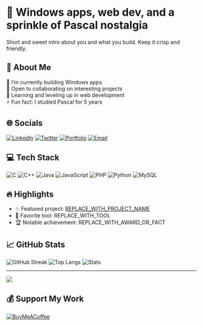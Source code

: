 # 🚀 Windows apps, web dev, and a sprinkle of Pascal nostalgia
Short and sweet intro about you and what you build. Keep it crisp and friendly.
<!-- Replace the line above with your one‑sentence tagline. Example: "Maker of delightful Windows utilities and full‑stack web apps." -->

## 💫 About Me
🔭 I’m currently building Windows apps<br>👯 Open to collaborating on interesting projects<br>🌱 Learning and leveling up in web development<br>⚡ Fun fact: I studied Pascal for 5 years

## 🌐 Socials
<!-- Replace the placeholders below with your actual links -->
[![LinkedIn](https://img.shields.io/badge/LinkedIn-%230077B5.svg?logo=linkedin&logoColor=white)](https://www.linkedin.com/in/REPLACE_WITH_LINKEDIN_USERNAME/) <!-- e.g., https://www.linkedin.com/in/hamzabenismail1/ -->
[![Twitter](https://img.shields.io/badge/Twitter-%231DA1F2.svg?logo=twitter&logoColor=white)](https://twitter.com/REPLACE_WITH_TWITTER_HANDLE)
[![Portfolio](https://img.shields.io/badge/Portfolio-%23000000.svg?logo=vercel&logoColor=white)](https://REPLACE_WITH_PORTFOLIO_URL)
[![Email](https://img.shields.io/badge/Email-D14836?logo=gmail&logoColor=white)](mailto:REPLACE_WITH_EMAIL)

## 💻 Tech Stack
![C](https://img.shields.io/badge/c-%2300599C.svg?style=for-the-badge&logo=c&logoColor=white) ![C++](https://img.shields.io/badge/c++-%2300599C.svg?style=for-the-badge&logo=c%2B%2B&logoColor=white) ![Java](https://img.shields.io/badge/java-%23ED8B00.svg?style=for-the-badge&logo=java&logoColor=white) ![JavaScript](https://img.shields.io/badge/javascript-%23323330.svg?style=for-the-badge&logo=javascript&logoColor=%23F7DF1E) ![PHP](https://img.shields.io/badge/php-%23777BB4.svg?style=for-the-badge&logo=php&logoColor=white) ![Python](https://img.shields.io/badge/python-3670A0?style=for-the-badge&logo=python&logoColor=ffdd54) ![MySQL](https://img.shields.io/badge/mysql-%2300f.svg?style=for-the-badge&logo=mysql&logoColor=white)
<!-- Add or remove badges to match your real stack. You can find more at https://shields.io/ and https://simpleicons.org/ -->

## 🔥 Highlights
- ✨ Featured project: [REPLACE_WITH_PROJECT_NAME](https://github.com/REPLACE_WITH_USERNAME/REPLACE_WITH_REPO)
- 🧰 Favorite tool: REPLACE_WITH_TOOL
- 🏆 Notable achievement: REPLACE_WITH_AWARD_OR_FACT
<!-- Swap the placeholders above with your real links and facts. Remove any line you don't need. -->

## 📈 GitHub Stats
<!-- Replace USERNAME with your GitHub username in all URLs below -->
![GitHub Streak](https://streak-stats.demolab.com?user=USERNAME&theme=transparent&hide_border=true)
![Top Langs](https://github-readme-stats.vercel.app/api/top-langs/?username=USERNAME&layout=compact&theme=transparent&hide_border=true)
![Stats](https://github-readme-stats.vercel.app/api?username=USERNAME&show_icons=true&theme=transparent&hide_border=true)

---
[![](https://visitcount.itsvg.in/api?id=REPLACE_WITH_USERNAME&icon=0&color=7)](https://visitcount.itsvg.in)
<!-- If your username is naniiic137, you can set id=naniiic137 -->

## 💰 Support My Work
[![BuyMeACoffee](https://img.shields.io/badge/Buy%20Me%20a%20Coffee-ffdd00?style=for-the-badge&logo=buy-me-a-coffee&logoColor=black)](https://www.buymeacoffee.com/REPLACE_WITH_USERNAME)
<!-- Example: https://www.buymeacoffee.com/naniii -->

<!-- Optional: Showcase screenshots or GIFs of your apps -->
<!-- 
### 📸 Screenshots
![App Screenshot](REPLACE_WITH_IMAGE_URL)
-->

<!-- Optional: Add a short roadmap or what you're learning next -->
<!-- 
### 🗺️ Roadmap
- Shipping v2 of my Windows utility
- Exploring Electron + Rust
-->

<!-- If this is your profile README, pin your top repos on your profile for visibility. If this is a project README, add Installation/Usage sections instead. -->

<!-- Proudly created with GPRM ( https://gprm.itsvg.in ) -->
